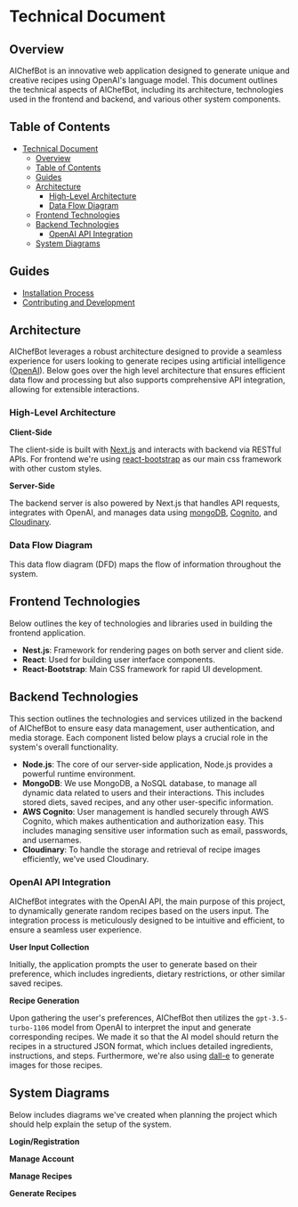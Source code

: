 # Technical Document

## Overview

AIChefBot is an innovative web application designed to generate unique and creative recipes using OpenAI's language model. This document outlines the technical aspects of AIChefBot, including its architecture, technologies used in the frontend and backend, and various other system components.

## Table of Contents

- [Technical Document](#technical-document)
  - [Overview](#overview)
  - [Table of Contents](#table-of-contents)
  - [Guides](#guides)
  - [Architecture](#architecture)
    - [High-Level Architecture](#high-level-architecture)
    - [Data Flow Diagram](#data-flow-diagram)
  - [Frontend Technologies](#frontend-technologies)
  - [Backend Technologies](#backend-technologies)
    - [OpenAI API Integration](#openai-api-integration)
  - [System Diagrams](#system-diagrams)

## Guides

- [Installation Process](./Installation.md)
- [Contributing and Development](./CONTRIBUTING.md)

## Architecture

AIChefBot leverages a robust architecture designed to provide a seamless experience for users looking to generate recipes using artificial intelligence ([OpenAI](https://openai.com/product)). Below goes over the high level architecture that ensures efficient data flow and processing but also supports comprehensive API integration, allowing for extensible interactions.

### High-Level Architecture

**Client-Side**

The client-side is built with [Next.js](https://nestjs.com/) and interacts with backend via RESTful APIs. For frontend we're using [react-bootstrap](https://react-bootstrap.netlify.app/) as our main css framework with other custom styles.

**Server-Side**

The backend server is also powered by Next.js that handles API requests, integrates with OpenAI, and manages data using [mongoDB](https://www.mongodb.com/), [Cognito](https://aws.amazon.com/cognito/), and [Cloudinary](https://cloudinary.com/).

### Data Flow Diagram

This data flow diagram (DFD) maps the flow of information throughout the system.

## Frontend Technologies

Below outlines the key of technologies and libraries used in building the frontend application.

- **Nest.js**: Framework for rendering pages on both server and client side.
- **React**: Used for building user interface components.
- **React-Bootstrap**: Main CSS framework for rapid UI development.

## Backend Technologies

This section outlines the technologies and services utilized in the backend of AIChefBot to ensure easy data management, user authentication, and media storage. Each component listed below plays a crucial role in the system's overall functionality.

- **Node.js**: The core of our server-side application, Node.js provides a powerful runtime environment.
- **MongoDB**: We use MongoDB, a NoSQL database, to manage all dynamic data related to users and their interactions. This includes stored diets, saved recipes, and any other user-specific information.
- **AWS Cognito**: User management is handled securely through AWS Cognito, which makes authentication and authorization easy. This includes managing sensitive user information such as email, passwords, and usernames.
- **Cloudinary**: To handle the storage and retrieval of recipe images efficiently, we've used Cloudinary.

### OpenAI API Integration

AIChefBot integrates with the OpenAI API, the main purpose of this project, to dynamically generate random recipes based on the users input. The integration process is meticulously designed to be intuitive and efficient, to ensure a seamless user experience.

**User Input Collection**

Initially, the application prompts the user to generate based on their preference, which includes ingredients, dietary restrictions, or other similar saved recipes.

**Recipe Generation**

Upon gathering the user's preferences, AIChefBot then utilizes the `gpt-3.5-turbo-1106` model from OpenAI to interpret the input and generate corresponding recipes. We made it so that the AI model should return the recipes in a structured JSON format, which inclues detailed ingredients, instructions, and steps. Furthermore, we're also using [dall-e](https://openai.com/dall-e-3) to generate images for those recipes.


## System Diagrams

Below includes diagrams we've created when planning the project which should help explain the setup of the system.

**Login/Registration**

**Manage Account**

**Manage Recipes**

**Generate Recipes**